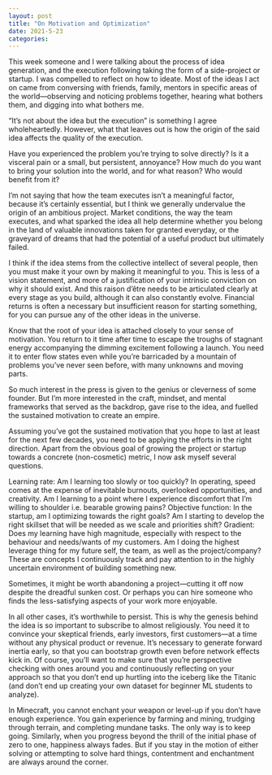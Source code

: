 ```yaml
---
layout: post
title: "On Motivation and Optimization"
date: 2021-5-23
categories: 
---
```


This week someone and I were talking about the process of idea generation, and the execution following taking the form of a side-project or startup. I was compelled to reflect on how to ideate. Most of the ideas I act on came from conversing with friends, family, mentors in specific areas of the world—observing and noticing problems together, hearing what bothers them, and digging into what bothers me.

“It’s not about the idea but the execution” is something I agree wholeheartedly. However, what that leaves out is how the origin of the said idea affects the quality of the execution.

Have you experienced the problem you’re trying to solve directly? Is it a visceral pain or a small, but persistent, annoyance? How much do you want to bring your solution into the world, and for what reason? Who would benefit from it?

I’m not saying that how the team executes isn’t a meaningful factor, because it’s certainly essential, but I think we generally undervalue the origin of an ambitious project. Market conditions, the way the team executes, and what sparked the idea all help determine whether you belong in the land of valuable innovations taken for granted everyday, or the graveyard of dreams that had the potential of a useful product but ultimately failed.

I think if the idea stems from the collective intellect of several people, then you must make it your own by making it meaningful to you. This is less of a vision statement, and more of a justification of your intrinsic conviction on why it should exist. And this raison d’être needs to be articulated clearly at every stage as you build, although it can also constantly evolve. Financial returns is often a necessary but insufficient reason for starting something, for you can pursue any of the other ideas in the universe.

Know that the root of your idea is attached closely to your sense of motivation. You return to it time after time to escape the troughs of stagnant energy accompanying the dimming excitement following a launch. You need it to enter flow states even while you’re barricaded by a mountain of problems you’ve never seen before, with many unknowns and moving parts.

So much interest in the press is given to the genius or cleverness of some founder. But I’m more interested in the craft, mindset, and mental frameworks that served as the backdrop, gave rise to the idea, and fuelled the sustained motivation to create an empire.

Assuming you’ve got the sustained motivation that you hope to last at least for the next few decades, you need to be applying the efforts in the right direction. Apart from the obvious goal of growing the project or startup towards a concrete (non-cosmetic) metric, I now ask myself several questions.

Learning rate: Am I learning too slowly or too quickly? In operating, speed comes at the expense of inevitable burnouts, overlooked opportunities, and creativity. Am I learning to a point where I experience discomfort that I’m willing to shoulder i.e. bearable growing pains?
Objective function: In the startup, am I optimizing towards the right goals? Am I starting to develop the right skillset that will be needed as we scale and priorities shift?
Gradient: Does my learning have high magnitude, especially with respect to the behaviour and needs/wants of my customers. Am I doing the highest leverage thing for my future self, the team, as well as the project/company?
These are concepts I continuously track and pay attention to in the highly uncertain environment of building something new.

Sometimes, it might be worth abandoning a project—cutting it off now despite the dreadful sunken cost. Or perhaps you can hire someone who finds the less-satisfying aspects of your work more enjoyable.

In all other cases, it’s worthwhile to persist. This is why the genesis behind the idea is so important to subscribe to almost religiously. You need it to convince your skeptical friends, early investors, first customers—at a time without any physical product or revenue. It’s necessary to generate forward inertia early, so that you can bootstrap growth even before network effects kick in. Of course, you’ll want to make sure that you’re perspective checking with ones around you and continuously reflecting on your approach so that you don’t end up hurtling into the iceberg like the Titanic (and don’t end up creating your own dataset for beginner ML students to analyze). 

In Minecraft, you cannot enchant your weapon or level-up if you don’t have enough experience. You gain experience by farming and mining, trudging through terrain, and completing mundane tasks. The only way is to keep going. Similarly, when you progress beyond the thrill of the initial phase of zero to one, happiness always fades. But if you stay in the motion of either solving or attempting to solve hard things, contentment and enchantment are always around the corner.